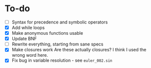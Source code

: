 # To-do

- [ ] Syntax for precedence and symbolic operators
- [x] Add while loops
- [x] Make anonymous functions usable
- [x] Update BNF
- [ ] Rewrite everything, starting from sane specs
- [x] Make closures work
      Are these actually closures? I think I used the wrong word here.
- [x] Fix bug in variable resolution - see `euler_002.sin`